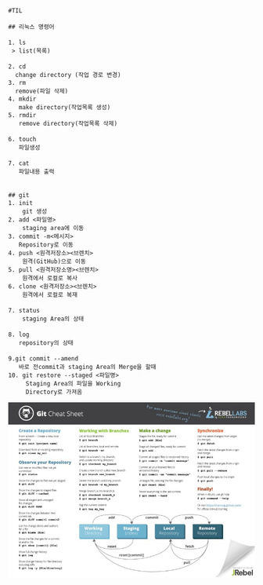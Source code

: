     #TIL

    ## 리눅스 명령어
   
    1. ls
     > list(목록)

    2. cd
      change directory (작업 경로 변경)
    3. rm
      remove(파일 삭제)
    4. mkdir   
       make directory(작업목록 생성)
    5. rmdir 
       remove directory(작업목록 삭제)

    6. touch
       파일생성

    7. cat
       파일내용 출력


    ## git
    1. init
        git 생성
    2. add <파일명>
        staging area에 이동
    3. commit -m<메시지>                    
       Repository로 이동
    4. push <원격저장소><브렌치>
        원격(GitHub)으로 이동
    5. pull <원격저장소명><브렌치>
        원격에서 로컬로 복사
    6. clone <원격저장소><브렌치>
        원격에서 로컬로 복재
    
    7. status 
        staging Area의 상태

    8. log
       repository의 상태
    
    9.git commit --amend
       바로 전commit과 staging Area의 Merge을 할때
    10. git restore --staged <파일명> 
         Staging Area의 파일을 Working 
         Directory로 가져옴

![Git Sheat Sheet](asset/git12345.jpg)
    


